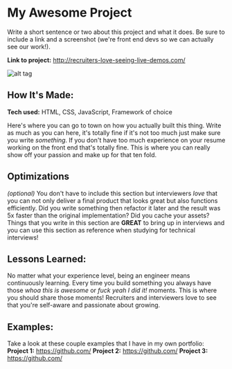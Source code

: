 # My Awesome Project
Write a short sentence or two about this project and what it does. Be sure to include a link and a screenshot (we're front end devs so we can actually see our work!).

**Link to project:** http://recruiters-love-seeing-live-demos.com/

![alt tag](http://placecorgi.com/1200/650)

## How It's Made:

**Tech used:** HTML, CSS, JavaScript, Framework of choice

Here's where you can go to town on how you actually built this thing. Write as much as you can here, it's totally fine if it's not too much just make sure you write *something*. If you don't have too much experience on your resume working on the front end that's totally fine. This is where you can really show off your passion and make up for that ten fold.

## Optimizations
*(optional)*
You don't have to include this section but interviewers *love* that you can not only deliver a final product that looks great but also functions efficiently. Did you write something then refactor it later and the result was 5x faster than the original implementation? Did you cache your assets? Things that you write in this section are **GREAT** to bring up in interviews and you can use this section as reference when studying for technical interviews!

## Lessons Learned:
No matter what your experience level, being an engineer means continuously learning. Every time you build something you always have those *whoa this is awesome* or *fuck yeah I did it!* moments. This is where you should share those moments! Recruiters and interviewers love to see that you're self-aware and passionate about growing.

## Examples:
Take a look at these couple examples that I have in my own portfolio:
**Project 1:** https://github.com/
**Project 2:** https://github.com/
**Project 3:** https://github.com/

